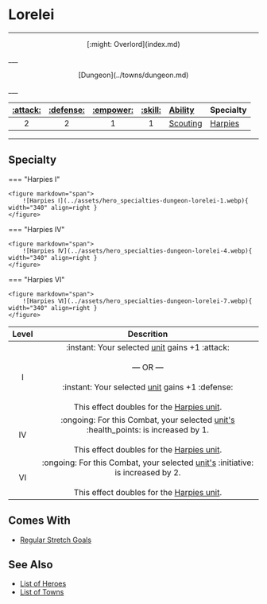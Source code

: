 # Lorelei

___
<p style="text-align: center;" markdown>[:might: Overlord](index.md)</p>
___
<p style="text-align: center;" markdown>[Dungeon](../towns/dungeon.md)</p>
___

| [:attack:](../statistics/attack.md) | [:defense:](../statistics/defense.md) | [:empower:](../statistics/power.md) | [:skill:](../statistics/knowledge.md) | [Ability](../abilities/index.md) | Specialty |
| :---: | :---: | :---: | :---: | :--- | :--- |
| 2 | 2 | 1 | 1 | [Scouting](../abilities/scouting.md) | [Harpies](#specialty) |

___


## Specialty

=== "Harpies Ⅰ"

    <figure markdown="span">
        ![Harpies Ⅰ](../assets/hero_specialties-dungeon-lorelei-1.webp){ width="340" align=right }
    </figure>

=== "Harpies Ⅳ"

    <figure markdown="span">
        ![Harpies Ⅳ](../assets/hero_specialties-dungeon-lorelei-4.webp){ width="340" align=right }
    </figure>

=== "Harpies Ⅵ"

    <figure markdown="span">
        ![Harpies Ⅵ](../assets/hero_specialties-dungeon-lorelei-7.webp){ width="340" align=right }
    </figure>


| Level | Descrition |
| :---: | :---: |
| Ⅰ | :instant: Your selected [unit](../units/index.md) gains +1 :attack:<br><br>— OR —<br><br>:instant: Your selected [unit](../units/index.md) gains +1 :defense:<br><br>This effect doubles for the [Harpies unit](../units/harpies.md). |
| Ⅳ | :ongoing: For this Combat, your selected [unit's](../units/index.md) :health_points: is increased by 1.<br><br>This effect doubles for the [Harpies unit](../units/harpies.md). |
| Ⅵ | :ongoing: For this Combat, your selected [unit's](../units/index.md) :initiative: is increased by 2.<br><br>This effect doubles for the [Harpies unit](../units/harpies.md). |


## Comes With

- [Regular Stretch Goals](../content.md)


## See Also

- [List of Heroes](index.md)
- [List of Towns](../towns/index.md)
